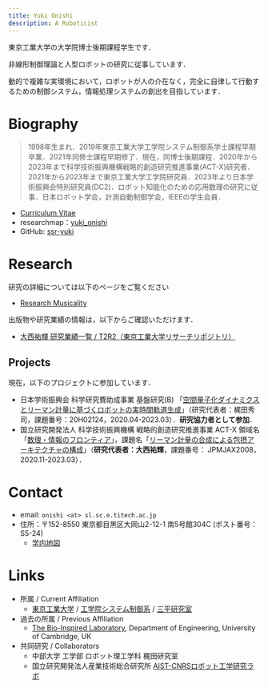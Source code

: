```yaml
---
title: Yuki Onishi
description: A Roboticist
---
```


東京工業大学の大学院博士後期課程学生です．

非線形制御理論と人型ロボットの研究に従事しています．

動的で複雑な実環境において，ロボットが人の介在なく，完全に自律して行動するための制御システム，情報処理システムの創出を目指しています．

# Biography

> 1998年生まれ．2019年東京工業大学工学院システム制御系学士課程早期卒業．2021年同修士課程早期修了．現在，同博士後期課程．2020年から2023年まで科学技術振興機構戦略的創造研究推進事業(ACT-X)研究者．2021年から2023年まで東京工業大学工学院研究員．2023年より日本学術振興会特別研究員(DC2)．ロボット知能化のための応用数理の研究に従事．日本ロボット学会，計測自動制御学会，IEEEの学生会員．

- [Curriculum Vitae](bio_ja)
- researchmap：[yuki_onishi](https://researchmap.jp/yuki_onishi/)
- GitHub: [ssr-yuki](https://github.com/ssr-yuki)

# Research

研究の詳細については以下のページをご覧ください

- [Research Musicality](./research)

出版物や研究業績の情報は，以下からご確認いただけます．

- [大西祐輝 研究業績一覧 / T2R2（東京工業大学リサーチリポジトリ）](https://t2r2.star.titech.ac.jp/cgi-bin/researcherpublicationlist.cgi?q_researcher_content_number=7ea460992f42e710d0a8afd31c578ddd&alldisp=1)

## Projects

現在，以下のプロジェクトに参加しています．

- 日本学術振興会 科学研究費助成事業 基盤研究(B) 「[空間量子化ダイナミクスとリーマン計量に基づくロボットの実時間軌道生成](https://kaken.nii.ac.jp/ja/grant/KAKENHI-PROJECT-20H02124/)」（研究代表者：梶田秀司，課題番号：20H02124，2020.04-2023.03）．**研究協力者として参加**．
- 国立研究開発法人 科学技術振興機構 戦略的創造研究推進事業 ACT-X 領域名「[数理・情報のフロンティア](https://www.jst.go.jp/kisoken/act-x/research_area/ongoing/bunya2019-7.html)」，課題名「[リーマン計量の合成による包摂アーキテクチャの構成](https://projectdb.jst.go.jp/grant/JST-PROJECT-20334732/)」（**研究代表者：大西祐輝**，課題番号： 	JPMJAX2008，2020.11-2023.03）．

# Contact

- email: `onishi <at> sl.sc.e.titech.ac.jp`
- 住所：〒152-8550 東京都目黒区大岡山2-12-1 南5号館304C (ポスト番号：S5-24)
  - [学内地図](http://www.sl.sc.e.titech.ac.jp/SCHP/contact.html)

# Links

- 所属 / Current Affiliation
  - [東京工業大学](https://www.titech.ac.jp/) / [工学院システム制御系](https://educ.titech.ac.jp/sc/) / [三平研究室](http://www.sl.sc.e.titech.ac.jp/SCHP/index.html)
- 過去の所属 / Previous Affiliation
  - [The Bio-Inspired Laboratory](https://birlab.org/), Department of Engineering, University of Cambridge, UK
- 共同研究 / Collaborators
  - 中部大学 工学部 ロボット理工学科 梶田研究室
  - 国立研究開発法人産業技術総合研究所 [AIST-CNRSロボット工学研究ラボ](https://unit.aist.go.jp/jrl-2/)
